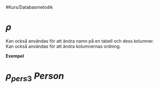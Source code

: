 #Kurs/Databasmetodik 
# $\rho$

Kan också användas för att ändra namn på en tabell och dess kolumner. Kan också användas för att ändra kolumnernas ordning.

 **Exempel**
# $\rho _{pers3} \; Person$ 
 